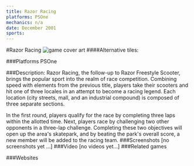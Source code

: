 ```yaml
---
title: Razor Racing
platforms: PSOne
mechanics: n/a
date: December 2001
sports: 
---
```

#Razor Racing
![game cover art](//images.igdb.com/igdb/image/upload/t_cover_big/fbzpi2vmufnua3qwsbf9.jpg "Logo Title Text 1")
####Alternative tiles:

###Platforms
PSOne

###Description:
Razor Racing, the follow-up to Razor Freestyle Scooter, brings the popular sport into the realm of race competition. Combining speed with elements from the previous title, players take their scooters and hit one of three locales in an attempt to become a racing legend. Each location (city streets, mall, and an industrial compound) is composed of three separate sections. 
 
In the first round, players qualify for the race by completing three laps within the allotted time. Next, players race by challenging two other opponents in a three-lap challenge. Completing these two objectives will open up the area's skatepark, and by beating the park's overall score, a new member will be added to the racing team.
###Screenshots
[no screenshots yet ...]
###Video
[no videos yet...]
###Related games

###Websites

